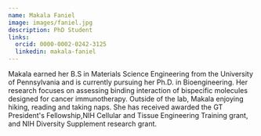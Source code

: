 ```yaml
---
name: Makala Faniel
image: images/faniel.jpg
description: PhD Student
links:
  orcid: 0000-0002-0242-3125
  linkedin: makala-faniel
---
```


Makala earned her B.S in Materials Science Engineering from the University of Pennsylvania and is currently pursuing her Ph.D. in Bioengineering. Her research focuses on assessing binding interaction of bispecific molecules designed for cancer immunotherapy. Outside of the lab, Makala enjoying hiking, reading and taking naps. She has received awarded the GT President's Fellowship,NIH Cellular and Tissue Engineering Training grant, and NIH Diversity Supplement research grant.
